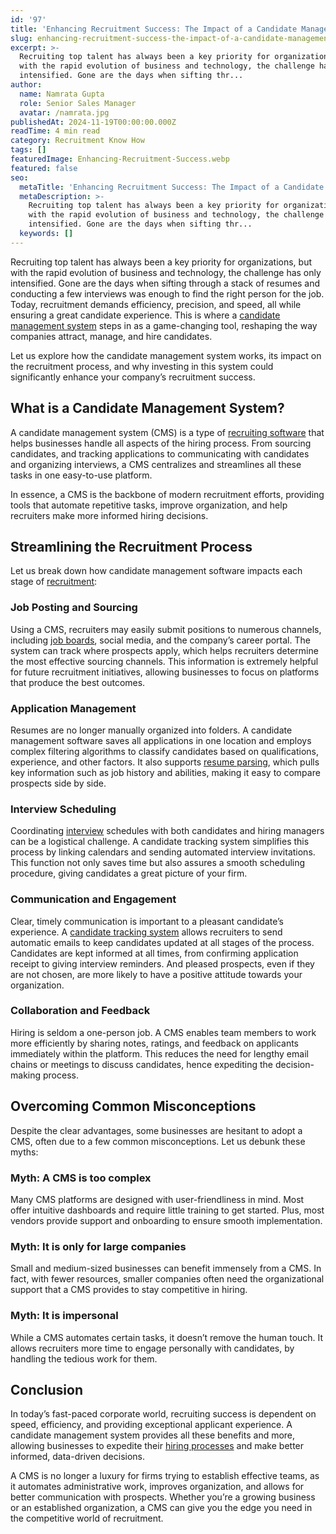 ```yaml
---
id: '97'
title: 'Enhancing Recruitment Success: The Impact of a Candidate Management System'
slug: enhancing-recruitment-success-the-impact-of-a-candidate-management-system
excerpt: >-
  Recruiting top talent has always been a key priority for organizations, but
  with the rapid evolution of business and technology, the challenge has only
  intensified. Gone are the days when sifting thr...
author:
  name: Namrata Gupta
  role: Senior Sales Manager
  avatar: /namrata.jpg
publishedAt: 2024-11-19T00:00:00.000Z
readTime: 4 min read
category: Recruitment Know How
tags: []
featuredImage: Enhancing-Recruitment-Success.webp
featured: false
seo:
  metaTitle: 'Enhancing Recruitment Success: The Impact of a Candidate Management System'
  metaDescription: >-
    Recruiting top talent has always been a key priority for organizations, but
    with the rapid evolution of business and technology, the challenge has only
    intensified. Gone are the days when sifting thr...
  keywords: []
---
```


Recruiting top talent has always been a key priority for organizations, but with the rapid evolution of business and technology, the challenge has only intensified. Gone are the days when sifting through a stack of resumes and conducting a few interviews was enough to find the right person for the job. Today, recruitment demands efficiency, precision, and speed, all while ensuring a great candidate experience. This is where a [candidate management system](/blogs/exploring-the-benefits-of-candidate-management-software/) [](https://www.thetalentpool.ai/blogs/do-you-need-candidate-tracking-systems-to-bolster-aggressive-hiring-targets/)steps in as a game-changing tool, reshaping the way companies attract, manage, and hire candidates.

Let us explore how the candidate management system works, its impact on the recruitment process, and why investing in this system could significantly enhance your company’s recruitment success.

## What is a Candidate Management System?

A candidate management system (CMS) is a type of [recruiting software](/blogs/enhancing-candidate-experience-with-user-friendly-recruiting-software/) that helps businesses handle all aspects of the hiring process. From sourcing candidates, and tracking applications to communicating with candidates and organizing interviews, a CMS centralizes and streamlines all these tasks in one easy-to-use platform.

In essence, a CMS is the backbone of modern recruitment efforts, providing tools that automate repetitive tasks, improve organization, and help recruiters make more informed hiring decisions.

## Streamlining the Recruitment Process

Let us break down how candidate management software impacts each stage of [recruitment](/blogs/top-trends-in-recruitment-management-systems-for-2024/):

### Job Posting and Sourcing

Using a CMS, recruiters may easily submit positions to numerous channels, including [job boards](/blogs/our-2023-job-board-quick-guide-where-should-you-post/), social media, and the company’s career portal. The system can track where prospects apply, which helps recruiters determine the most effective sourcing channels. This information is extremely helpful for future recruitment initiatives, allowing businesses to focus on platforms that produce the best outcomes.

### Application Management

Resumes are no longer manually organized into folders. A candidate management software saves all applications in one location and employs complex filtering algorithms to classify candidates based on qualifications, experience, and other factors. It also supports [resume parsing](/blogs/what-is-resume-parsing-do-you-need-it/), which pulls key information such as job history and abilities, making it easy to compare prospects side by side.

### Interview Scheduling

Coordinating [interview](https://www.thetalentpool.ai/blogs/pros-and-cons-one-way-video-interview-process/) schedules with both candidates and hiring managers can be a logistical challenge. A candidate tracking system simplifies this process by linking calendars and sending automated interview invitations. This function not only saves time but also assures a smooth scheduling procedure, giving candidates a great picture of your firm.

### Communication and Engagement

Clear, timely communication is important to a pleasant candidate’s experience. A [candidate tracking system](/blogs/do-you-need-candidate-tracking-systems-to-bolster-aggressive-hiring-targets/) allows recruiters to send automatic emails to keep candidates updated at all stages of the process. Candidates are kept informed at all times, from confirming application receipt to giving interview reminders. And pleased prospects, even if they are not chosen, are more likely to have a positive attitude towards your organization.

### Collaboration and Feedback

Hiring is seldom a one-person job. A CMS enables team members to work more efficiently by sharing notes, ratings, and feedback on applicants immediately within the platform. This reduces the need for lengthy email chains or meetings to discuss candidates, hence expediting the decision-making process.

## Overcoming Common Misconceptions

Despite the clear advantages, some businesses are hesitant to adopt a CMS, often due to a few common misconceptions. Let us debunk these myths:

### Myth: A CMS is too complex

Many CMS platforms are designed with user-friendliness in mind. Most offer intuitive dashboards and require little training to get started. Plus, most vendors provide support and onboarding to ensure smooth implementation.

### Myth: It is only for large companies

Small and medium-sized businesses can benefit immensely from a CMS. In fact, with fewer resources, smaller companies often need the organizational support that a CMS provides to stay competitive in hiring.

### Myth: It is impersonal

While a CMS automates certain tasks, it doesn’t remove the human touch. It allows recruiters more time to engage personally with candidates, by handling the tedious work for them.

## Conclusion

In today’s fast-paced corporate world, recruiting success is dependent on speed, efficiency, and providing exceptional applicant experience. A candidate management system provides all these benefits and more, allowing businesses to expedite their [hiring processes](/blogs/how-artificial-intelligence-changing-hiring-process/) and make better informed, data-driven decisions.

A CMS is no longer a luxury for firms trying to establish effective teams, as it automates administrative work, improves organization, and allows for better communication with prospects. Whether you’re a growing business or an established organization, a CMS can give you the edge you need in the competitive world of recruitment.

